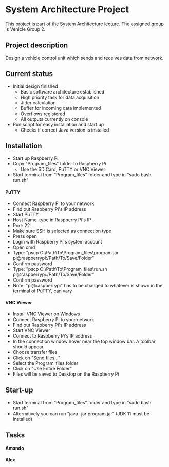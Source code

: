 # System Architecture Project
This project is part of the System Architecture lecture. The assigned group is Vehicle Group 2.
## Project description
Design a vehicle control unit which sends and receives data from network.
## Current status
- Initial design finished
    - Basic software architecture established
    - High priority task for data acquisition
    - Jitter calculation
    - Buffer for incoming data implemented
    - Overflows registered
    - All outputs currently on console
- Run script for easy installation and start up
    - Checks if correct Java version is installed
## Installation
- Start up Raspberry Pi
- Copy "Program_files" folder to Raspberry Pi
    - Use the SD Card, PuTTY or VNC Viewer
- Start terminal from "Program_files" folder and type in "sudo bash run.sh"

#### PuTTY
- Connect Raspberry Pi to your network
- Find out Raspberry Pi's IP address
- Start PuTTY
- Host Name: type in Raspberry Pi's IP
- Port: 22
- Make sure SSH is selected as connection type
- Press open
- Login with Raspberry Pi's system account
- Open cmd
- Type: "pscp C:\Path\To\Program_files\program.jar pi@raspberrypi:/Path/To/Save/Folder"
- Confirm password
- Type: "pscp C:\Path\To\Program_files\run.sh pi@raspberrypi:/Path/To/Save/Folder"
- Confirm password
- Note: "pi@raspberrypi" has to be changed to whatever is shown in the terminal of PuTTY, can vary

#### VNC Viewer
- Install VNC Viewer on Windows
- Connect Raspberry Pi to your network
- Find out Raspberry Pi's IP address
- Start VNC Viewer
- Connect to Raspberry Pi's IP address
- In the connection window hover near the top window bar. A toolbar should appear.
- Choose transfer files
- Click on "Send files..."
- Select the Program_files folder
- Click on "Use Entire Folder"
- Files will be saved to Desktop on the Raspberry Pi

## Start-up
- Start terminal from "Program_files" folder and type in "sudo bash run.sh"
- Alternatively you can run "java -jar program.jar" (JDK 11 must be installed)

## Tasks
#### Amando
#### Alex
